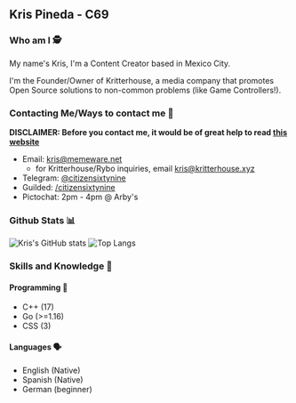 ## Kris Pineda - C69
### Who am I 🕵️
My name's Kris, I'm a Content Creator based in Mexico City.

I'm the Founder/Owner of Kritterhouse, a media company that promotes Open Source solutions to non-common problems (like Game Controllers!).

### Contacting Me/Ways to contact me 📇
**DISCLAIMER: Before you contact me, it would be of great help to read [this website](https://c69.uk/b4ucm)**

- Email: <kris@memeware.net>
	- for Kritterhouse/Rybo inquiries, email <kris@kritterhouse.xyz>
- Telegram: [@citizensixtynine](https://telegram.dog/citizensixtynine)
- Guilded: [/citizensixtynine](https://www.guilded.gg/profile/xAY0pGGm)
- Pictochat: 2pm - 4pm @ Arby's 

### Github Stats 📊
![Kris's GitHub stats](https://github-readme-stats.vercel.app/api?username=CITIZENSIXTYNINE&show_icons=true&theme=dracula)
![Top Langs](https://github-readme-stats.vercel.app/api/top-langs/?username=citizensixtynine&theme=dracula)

### Skills and Knowledge 🧠
#### Programming 🔧
- C++ (17)
- Go (>=1.16)
- CSS (3)

#### Languages 🗣️
- English (Native)
- Spanish (Native)
- German (beginner)

